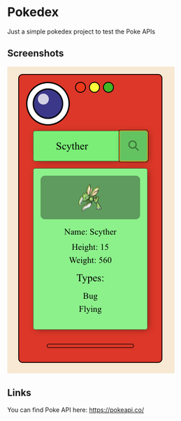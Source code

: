 # Pokedex
Just a simple pokedex project to test the Poke APIs

## Screenshots

![Pokédex-image](./Pokedex/ScreenShot.png)

## Links
You can find Poke API here: https://pokeapi.co/
